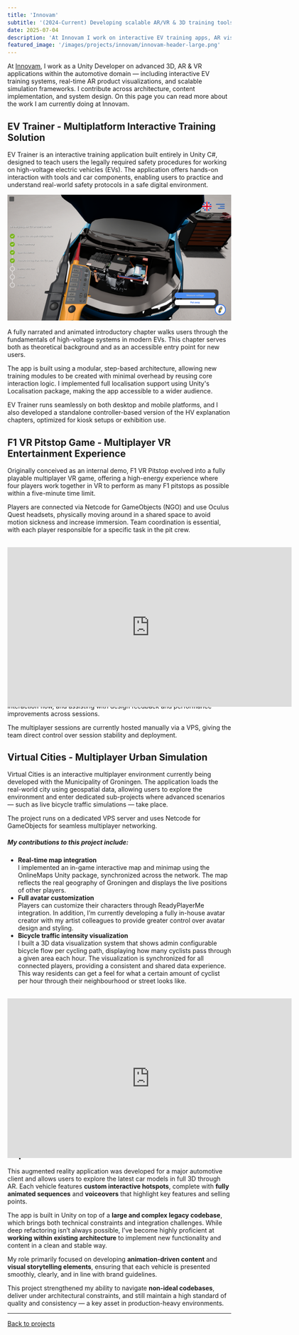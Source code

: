 ```yaml
---
title: 'Innovam'
subtitle: '(2024-Current) Developing scalable AR/VR & 3D training tools for the automotive industry'
date: 2025-07-04
description: 'At Innovam I work on interactive EV training apps, AR visualizations, and 3D simulations built in Unity. My focus lies in scalable architecture, clean UI implementation, and extending existing systems within real production constraints.'
featured_image: '/images/projects/innovam/innovam-header-large.png'
---
```


At [Innovam](https://www.innovam.nl/over-innovam), I work as a Unity Developer on advanced 3D, AR & VR applications within the automotive domain — including interactive EV training systems, real-time AR product visualizations, and scalable simulation frameworks. I contribute across architecture, content implementation, and system design. On this page you can read more about the work I am currently doing at Innovam.


## EV Trainer - Multiplatform Interactive Training Solution

EV Trainer is an interactive training application built entirely in Unity C#, designed to teach users the legally required safety procedures for working on high-voltage electric vehicles (EVs). The application offers hands-on interaction with tools and car components, enabling users to practice and understand real-world safety protocols in a safe digital environment.

![](/images/projects/innovam/evt2-multimeter.png)

A fully narrated and animated introductory chapter walks users through the fundamentals of high-voltage systems in modern EVs. This chapter serves both as theoretical background and as an accessible entry point for new users.

The app is built using a modular, step-based architecture, allowing new training modules to be created with minimal overhead by reusing core interaction logic. I implemented full localisation support using Unity's Localisation package, making the app accessible to a wider audience.

EV Trainer runs seamlessly on both desktop and mobile platforms, and I also developed a standalone controller-based version of the HV explanation chapters, optimized for kiosk setups or exhibition use.


## F1 VR Pitstop Game - Multiplayer VR Entertainment Experience

Originally conceived as an internal demo, F1 VR Pitstop evolved into a fully playable multiplayer VR game, offering a high-energy experience where four players work together in VR to perform as many F1 pitstops as possible within a five-minute time limit.

Players are connected via Netcode for GameObjects (NGO) and use Oculus Quest headsets, physically moving around in a shared space to avoid motion sickness and increase immersion. Team coordination is essential, with each player responsible for a specific task in the pit crew.
<br><br>
<div style="width:100%;height:0px;position:relative;padding-bottom:56.211%;"><iframe src="https://player.vimeo.com/video/1099114781" width="640" height="359" frameborder="0" allow="autoplay; fullscreen" allowfullscreen></iframe></div>

While the core networking setup and foundational architecture were developed by my colleague [Glenn Comis](https://www.linkedin.com/in/glenn-comis/), I provided crucial Unity development support — contributing to core gameplay logic, refining interaction flow, and assisting with design feedback and performance improvements across sessions.

The multiplayer sessions are currently hosted manually via a VPS, giving the team direct control over session stability and deployment.


## Virtual Cities - Multiplayer Urban Simulation

Virtual Cities is an interactive multiplayer environment currently being developed with the Municipality of Groningen. The application loads the real-world city using geospatial data, allowing users to explore the environment and enter dedicated sub-projects where advanced scenarios — such as live bicycle traffic simulations — take place.

The project runs on a dedicated VPS server and uses Netcode for GameObjects for seamless multiplayer networking.


##### My contributions to this project include:

* **Real-time map integration** <br>
I implemented an in-game interactive map and minimap using the OnlineMaps Unity package, synchronized across the network. The map reflects the real geography of Groningen and displays the live positions of other players.
* **Full avatar customization** <br>
Players can customize their characters through ReadyPlayerMe integration. In addition, I’m currently developing a fully in-house avatar creator with my artist colleagues to provide greater control over avatar design and styling.
* **Bicycle traffic intensity visualization** <br>
I built a 3D data visualization system that shows admin configurable bicycle flow per cycling path, displaying how many cyclists pass through a given area each hour. The visualization is synchronized for all connected players, providing a consistent and shared data experience. This way residents can get a feel for what a certain amount of cyclist per hour through their neighbourhood or street looks like.
<br><br>
<div style="width:100%;height:0px;position:relative;padding-bottom:56.211%;"><iframe src="https://player.vimeo.com/video/1099117302" width="640" height="359" frameborder="0" allow="autoplay; fullscreen" allowfullscreen></iframe></div>


## MR Vehicle Showcase – Augmented Reality Car Experience

This augmented reality application was developed for a major automotive client and allows users to explore the latest car models in full 3D through AR. Each vehicle features **custom interactive hotspots**, complete with **fully animated sequences** and **voiceovers** that highlight key features and selling points.

The app is built in Unity on top of a **large and complex legacy codebase**, which brings both technical constraints and integration challenges. While deep refactoring isn’t always possible, I’ve become highly proficient at **working within existing architecture** to implement new functionality and content in a clean and stable way.

My role primarily focused on developing **animation-driven content** and **visual storytelling elements**, ensuring that each vehicle is presented smoothly, clearly, and in line with brand guidelines.

This project strengthened my ability to navigate **non-ideal codebases**, deliver under architectural constraints, and still maintain a high standard of quality and consistency — a key asset in production-heavy environments.


----

[Back to projects]({{site.url}})


